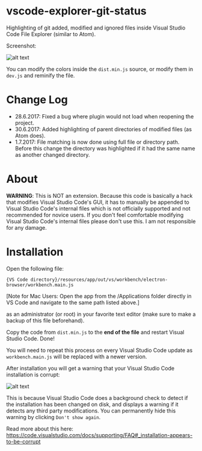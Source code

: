# vscode-explorer-git-status
Highlighting of git added, modified and ignored files inside Visual Studio Code File Explorer (similar to Atom).

Screenshot:

![alt text](https://karabaja4.blob.core.windows.net/public/gitstatus3.png)

You can modify the colors inside the `dist.min.js` source, or modify them in `dev.js` and reminify the file.

# Change Log

* 28.6.2017: Fixed a bug where plugin would not load when reopening the project.
* 30.6.2017: Added highlighting of parent directories of modified files (as Atom does).
* 1.7.2017: File matching is now done using full file or directory path. Before this change the directory was highlighted if it had the same name as another changed directory.

# About

**WARNING**: This is NOT an extension. Because this code is basically a hack that modifies Visual Studio Code's GUI, it has to manually be appended to Visual Studio Code's internal files which is not officially supported and not recommended for novice users. If you don't feel comfortable modifying Visual Studio Code's internal files please don't use this. I am not responsible for any damage.

# Installation

Open the following file:

`{VS Code directory}/resources/app/out/vs/workbench/electron-browser/workbench.main.js`

[Note for Mac Users: Open the app from the /Applications folder directly in VS Code and navigate to the same path listed above.]

as an administrator (or root) in your favorite text editor (make sure to make a backup of this file beforehand).

Copy the code from `dist.min.js` to the **end of the file** and restart Visual Studio Code. Done!

You will need to repeat this process on every Visual Studio Code update as `workbench.main.js` will be replaced with a newer version.

After installation you will get a warning that your Visual Studio Code installation is corrupt:

![alt text](https://karabaja4.blob.core.windows.net/public/corrupted.png)

This is because Visual Studio Code does a background check to detect if the installation has been changed on disk, and displays a warning if it detects any third party modifications. You can permanently hide this warning by clicking `Don't show again`.

Read more about this here: https://code.visualstudio.com/docs/supporting/FAQ#_installation-appears-to-be-corrupt
